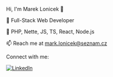 Hi, I'm Marek Lonicek 👋



👔 Full-Stack Web Developer

💎 PHP, Nette, JS, TS, React, Node.js

📫 Reach me at mark.lonicek@seznam.cz

Connect with me:


[![LinkedIn](https://img.shields.io/badge/LinkedIn-0077B5?logo=linkedin&logoColor=white)](https://www.linkedin.com/in/marek-loníček-177474341)


<!--
![](https://komarev.com/ghpvc/?username=your-github-username)
-->
